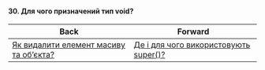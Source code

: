 #### 30. Для чого призначений тип void?



| Back | Forward |
|---|---|
| [Як видалити елемент масиву та об’єкта?](/ua/junior/javascript/how-to-delete-array-element-and-object.md)  | [Де і для чого використовують super()?](/ua/junior/javascript/in-what-place-and-for-what-purpose-is-the-super-function-used.md) |